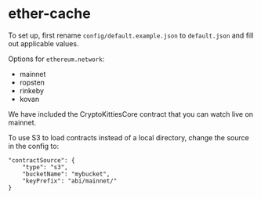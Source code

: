 # ether-cache

To set up, first rename `config/default.example.json` to `default.json` and fill out applicable values.

Options for `ethereum.network`:
-  mainnet
-  ropsten
-  rinkeby
-  kovan

We have included the CryptoKittiesCore contract that you can watch live on mainnet.


To use S3 to load contracts instead of a local directory, change the source in the config to:

```
"contractSource": {
    "type": "s3",
    "bucketName": "mybucket",
    "keyPrefix": "abi/mainnet/"
}
```
